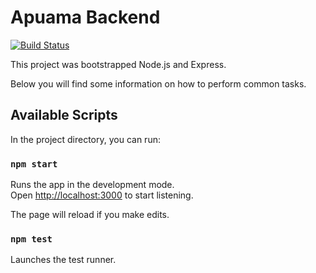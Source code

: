 # Apuama Backend 

[![Build Status](https://travis-ci.com/iorrah/apuama-be.svg?branch=master)](https://travis-ci.com/iorrah/apuama-be)

This project was bootstrapped Node.js and Express.

Below you will find some information on how to perform common tasks.<br>

## Available Scripts

In the project directory, you can run:

### `npm start`

Runs the app in the development mode.<br>
Open [http://localhost:3000](http://localhost:3000) to start listening.

The page will reload if you make edits.

### `npm test`

Launches the test runner.<br>
